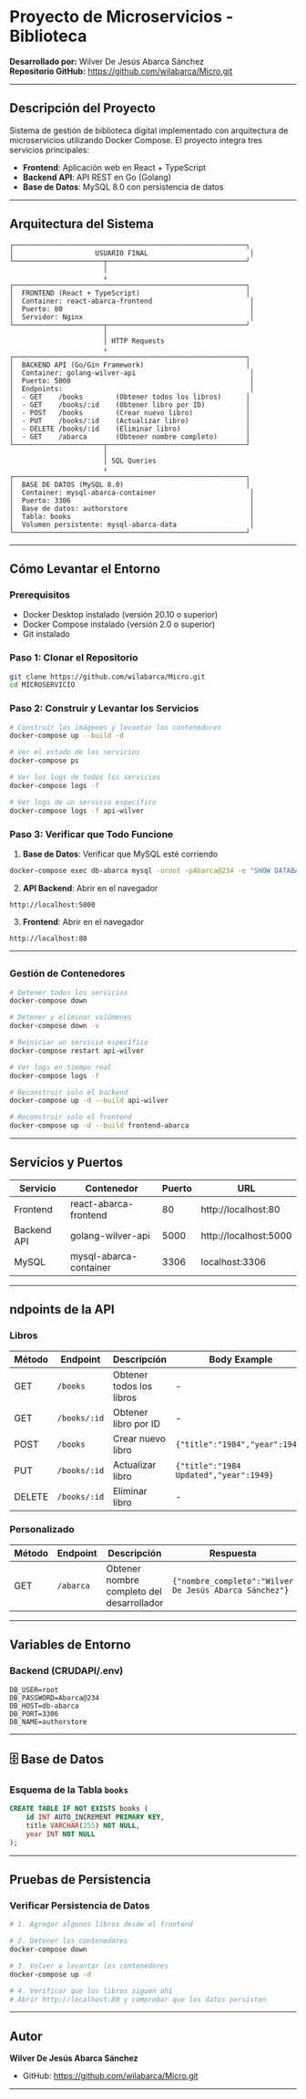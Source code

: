 # Proyecto de Microservicios - Biblioteca 

**Desarrollado por:** Wilver De Jesús Abarca Sánchez  
**Repositorio GitHub:** https://github.com/wilabarca/Micro.git

---

## Descripción del Proyecto

Sistema de gestión de biblioteca digital implementado con arquitectura de microservicios utilizando Docker Compose. El proyecto integra tres servicios principales:

- **Frontend**: Aplicación web en React + TypeScript
- **Backend API**: API REST en Go (Golang)
- **Base de Datos**: MySQL 8.0 con persistencia de datos

---

## Arquitectura del Sistema
```
┌─────────────────────────────────────────────────────────┐
│                    USUARIO FINAL                         │
└──────────────────────┬──────────────────────────────────┘
                       │
                       ↓
┌─────────────────────────────────────────────────────────┐
│  FRONTEND (React + TypeScript)                          │
│  Container: react-abarca-frontend                        │
│  Puerto: 80                                              │
│  Servidor: Nginx                                         │
└──────────────────────┬──────────────────────────────────┘
                       │
                       │ HTTP Requests
                       ↓
┌─────────────────────────────────────────────────────────┐
│  BACKEND API (Go/Gin Framework)                         │
│  Container: golang-wilver-api                            │
│  Puerto: 5000                                            │
│  Endpoints:                                              │
│  - GET    /books        (Obtener todos los libros)      │
│  - GET    /books/:id    (Obtener libro por ID)          │
│  - POST   /books        (Crear nuevo libro)             │
│  - PUT    /books/:id    (Actualizar libro)              │
│  - DELETE /books/:id    (Eliminar libro)                │
│  - GET    /abarca       (Obtener nombre completo)       │
└──────────────────────┬──────────────────────────────────┘
                       │
                       │ SQL Queries
                       ↓
┌─────────────────────────────────────────────────────────┐
│  BASE DE DATOS (MySQL 8.0)                              │
│  Container: mysql-abarca-container                       │
│  Puerto: 3306                                            │
│  Base de datos: authorstore                              │
│  Tabla: books                                            │
│  Volumen persistente: mysql-abarca-data                  │
└─────────────────────────────────────────────────────────┘
```

---

## Cómo Levantar el Entorno

### Prerequisitos

- Docker Desktop instalado (versión 20.10 o superior)
- Docker Compose instalado (versión 2.0 o superior)
- Git instalado

### Paso 1: Clonar el Repositorio
```bash
git clone https://github.com/wilabarca/Micro.git
cd MICROSERVICIO
```

### Paso 2: Construir y Levantar los Servicios
```bash
# Construir las imágenes y levantar los contenedores
docker-compose up --build -d

# Ver el estado de los servicios
docker-compose ps

# Ver los logs de todos los servicios
docker-compose logs -f

# Ver logs de un servicio específico
docker-compose logs -f api-wilver
```

### Paso 3: Verificar que Todo Funcione

1. **Base de Datos**: Verificar que MySQL esté corriendo
```bash
docker-compose exec db-abarca mysql -uroot -pAbarca@234 -e "SHOW DATABASES;"
```

2. **API Backend**: Abrir en el navegador
```
http://localhost:5000
```

3. **Frontend**: Abrir en el navegador
```
http://localhost:80
```

---

## 
### Gestión de Contenedores
```bash
# Detener todos los servicios
docker-compose down

# Detener y eliminar volúmenes 
docker-compose down -v

# Reiniciar un servicio específico
docker-compose restart api-wilver

# Ver logs en tiempo real
docker-compose logs -f

# Reconstruir solo el backend
docker-compose up -d --build api-wilver

# Reconstruir solo el frontend
docker-compose up -d --build frontend-abarca
```

---

## Servicios y Puertos

| Servicio | Contenedor | Puerto | URL |
|----------|-----------|--------|-----|
| Frontend | react-abarca-frontend | 80 | http://localhost:80 |
| Backend API | golang-wilver-api | 5000 | http://localhost:5000 |
| MySQL | mysql-abarca-container | 3306 | localhost:3306 |

---

## ndpoints de la API

### Libros

| Método | Endpoint | Descripción | Body Example |
|--------|----------|-------------|--------------|
| GET | `/books` | Obtener todos los libros | - |
| GET | `/books/:id` | Obtener libro por ID | - |
| POST | `/books` | Crear nuevo libro | `{"title":"1984","year":1949}` |
| PUT | `/books/:id` | Actualizar libro | `{"title":"1984 Updated","year":1949}` |
| DELETE | `/books/:id` | Eliminar libro | - |

### Personalizado

| Método | Endpoint | Descripción | Respuesta |
|--------|----------|-------------|-----------|
| GET | `/abarca` | Obtener nombre completo del desarrollador | `{"nombre_completo":"Wilver De Jesús Abarca Sánchez"}` |

---

## Variables de Entorno

### Backend (CRUDAPI/.env)
```env
DB_USER=root
DB_PASSWORD=Abarca@234
DB_HOST=db-abarca
DB_PORT=3306
DB_NAME=authorstore
```

---

## 🗄️ Base de Datos

### Esquema de la Tabla `books`
```sql
CREATE TABLE IF NOT EXISTS books (
    id INT AUTO_INCREMENT PRIMARY KEY,
    title VARCHAR(255) NOT NULL,
    year INT NOT NULL
);
```

---

## Pruebas de Persistencia

### Verificar Persistencia de Datos
```bash
# 1. Agregar algunos libros desde el frontend

# 2. Detener los contenedores
docker-compose down

# 3. Volver a levantar los contenedores
docker-compose up -d

# 4. Verificar que los libros siguen ahí
# Abrir http://localhost:80 y comprobar que los datos persisten
```

---

##  Autor

**Wilver De Jesús Abarca Sánchez**

- GitHub: https://github.com/wilabarca/Micro.git

---
